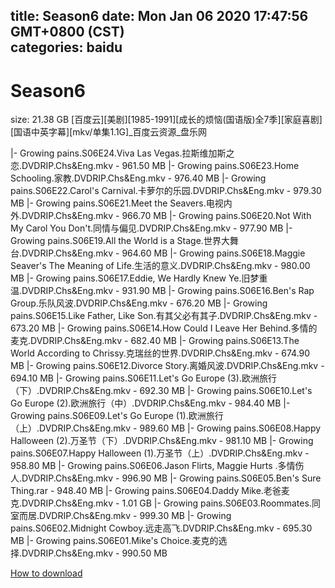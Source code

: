 
title: Season6
date: Mon Jan 06 2020 17:47:56 GMT+0800 (CST)    
categories: baidu
---

# Season6
size: 21.38 GB
 [百度云][美剧][1985-1991][成长的烦恼(国语版)全7季][家庭喜剧][国语中英字幕][mkv/单集1.1G]_百度云资源_盘乐网
 
|- Growing pains.S06E24.Viva Las Vegas.拉斯维加斯之恋.DVDRIP.Chs&Eng.mkv - 961.50 MB
|- Growing pains.S06E23.Home Schooling.家教.DVDRIP.Chs&Eng.mkv - 976.40 MB
|- Growing pains.S06E22.Carol's Carnival.卡萝尔的乐园.DVDRIP.Chs&Eng.mkv - 979.30 MB
|- Growing pains.S06E21.Meet the Seavers.电视内外.DVDRIP.Chs&Eng.mkv - 966.70 MB
|- Growing pains.S06E20.Not With My Carol You Don't.同情与偏见.DVDRIP.Chs&Eng.mkv - 977.90 MB
|- Growing pains.S06E19.All the World is a Stage.世界大舞台.DVDRIP.Chs&Eng.mkv - 964.60 MB
|- Growing pains.S06E18.Maggie Seaver's The Meaning of Life.生活的意义.DVDRIP.Chs&Eng.mkv - 980.00 MB
|- Growing pains.S06E17.Eddie, We Hardly Knew Ye.旧梦重温.DVDRIP.Chs&Eng.mkv - 931.90 MB
|- Growing pains.S06E16.Ben's Rap Group.乐队风波.DVDRIP.Chs&Eng.mkv - 676.20 MB
|- Growing pains.S06E15.Like Father, Like Son.有其父必有其子.DVDRIP.Chs&Eng.mkv - 673.20 MB
|- Growing pains.S06E14.How Could I Leave Her Behind.多情的麦克.DVDRIP.Chs&Eng.mkv - 682.40 MB
|- Growing pains.S06E13.The World According to Chrissy.克瑞丝的世界.DVDRIP.Chs&Eng.mkv - 674.90 MB
|- Growing pains.S06E12.Divorce Story.离婚风波.DVDRIP.Chs&Eng.mkv - 694.10 MB
|- Growing pains.S06E11.Let's Go Europe (3).欧洲旅行（下）.DVDRIP.Chs&Eng.mkv - 692.30 MB
|- Growing pains.S06E10.Let's Go Europe (2).欧洲旅行（中）.DVDRIP.Chs&Eng.mkv - 984.40 MB
|- Growing pains.S06E09.Let's Go Europe (1).欧洲旅行（上）.DVDRIP.Chs&Eng.mkv - 989.60 MB
|- Growing pains.S06E08.Happy Halloween (2).万圣节（下）.DVDRIP.Chs&Eng.mkv - 981.10 MB
|- Growing pains.S06E07.Happy Halloween (1).万圣节（上）.DVDRIP.Chs&Eng.mkv - 958.80 MB
|- Growing pains.S06E06.Jason Flirts, Maggie Hurts .多情伤人.DVDRIP.Chs&Eng.mkv - 996.90 MB
|- Growing pains.S06E05.Ben's Sure Thing.rar - 948.40 MB
|- Growing pains.S06E04.Daddy Mike.老爸麦克.DVDRIP.Chs&Eng.mkv - 1.01 GB
|- Growing pains.S06E03.Roommates.同室而居.DVDRIP.Chs&Eng.mkv - 999.30 MB
|- Growing pains.S06E02.Midnight Cowboy.远走高飞.DVDRIP.Chs&Eng.mkv - 695.30 MB
|- Growing pains.S06E01.Mike's Choice.麦克的选择.DVDRIP.Chs&Eng.mkv - 990.50 MB

[How to download](https://bpcam.bemobtrk.com/go/2ceec3aa-1ca2-46d6-b9ff-aaa5c184517c?jno=805)